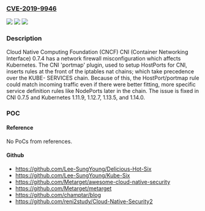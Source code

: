 ### [CVE-2019-9946](https://cve.mitre.org/cgi-bin/cvename.cgi?name=CVE-2019-9946)
![](https://img.shields.io/static/v1?label=Product&message=n%2Fa&color=blue)
![](https://img.shields.io/static/v1?label=Version&message=n%2Fa&color=blue)
![](https://img.shields.io/static/v1?label=Vulnerability&message=n%2Fa&color=brighgreen)

### Description

Cloud Native Computing Foundation (CNCF) CNI (Container Networking Interface) 0.7.4 has a network firewall misconfiguration which affects Kubernetes. The CNI 'portmap' plugin, used to setup HostPorts for CNI, inserts rules at the front of the iptables nat chains; which take precedence over the KUBE- SERVICES chain. Because of this, the HostPort/portmap rule could match incoming traffic even if there were better fitting, more specific service definition rules like NodePorts later in the chain. The issue is fixed in CNI 0.7.5 and Kubernetes 1.11.9, 1.12.7, 1.13.5, and 1.14.0.

### POC

#### Reference
No PoCs from references.

#### Github
- https://github.com/Lee-SungYoung/Delicious-Hot-Six
- https://github.com/Lee-SungYoung/Kube-Six
- https://github.com/Metarget/awesome-cloud-native-security
- https://github.com/Metarget/metarget
- https://github.com/champtar/blog
- https://github.com/reni2study/Cloud-Native-Security2

